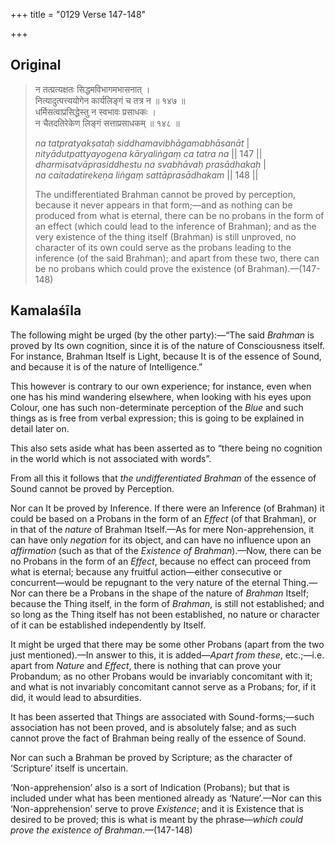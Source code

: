 +++
title = "0129 Verse 147-148"

+++
## Original 
>
> न तत्प्रत्यक्षतः सिद्धमविभागमभासनात् ।  
> नित्यादुत्पत्त्ययोगेन कार्यलिङ्गं च तत्र न ॥ १४७ ॥  
> धर्मिसत्वाप्रसिद्धेस्तु न स्वभावः प्रसाधकः ।  
> न चैतदतिरेकेण लिङ्गं सत्ताप्रसाधकम् ॥ १४८ ॥ 
>
> *na tatpratyakṣataḥ siddhamavibhāgamabhāsanāt* \|  
> *nityādutpattyayogena kāryaliṅgaṃ ca tatra na* \|\| 147 \|\|  
> *dharmisatvāprasiddhestu na svabhāvaḥ prasādhakaḥ* \|  
> *na caitadatirekeṇa liṅgaṃ sattāprasādhakam* \|\| 148 \|\| 
>
> The undifferentiated Brahman cannot be proved by perception, because it never appears in that form;—and as nothing can be produced from what is eternal, there can be no probans in the form of an effect (which could lead to the inference of Brahman); and as the very existence of the thing itself (Brahman) is still unproved, no character of its own could serve as the probans leading to the inference (of the said Brahman); and apart from these two, there can be no probans which could prove the existence (of Brahman).—(147-148)



## Kamalaśīla

The following might be urged (by the other party):—“The said *Brahman* is proved by Its own cognition, since it is of the nature of Consciousness itself. For instance, Brahman Itself is Light, because It is of the essence of Sound, and because it is of the nature of Intelligence.”

This however is contrary to our own experience; for instance, even when one has his mind wandering elsewhere, when looking with his eyes upon Colour, one has such non-determinate perception of the *Blue* and such things as is free from verbal expression; this is going to be explained in detail later on.

This also sets aside what has been asserted as to “there being no cognition in the world which is not associated with words”.

From all this it follows that *the undifferentiated Brahman* of the essence of Sound cannot be proved by Perception.

Nor can It be proved by Inference. If there were an Inference (of Brahman) it could be based on a Probans in the form of an *Effect* (of that Brahman), or in that of the *nature* of Brahman Itself.—As for mere Non-apprehension, it can have only *negation* for its object, and can have no influence upon an *affirmation* (such as that of the *Existence of Brahman*).—Now, there can be no Probans in the form of an *Effect*, because no effect can proceed from what is eternal; because any fruitful action—either consecutive or concurrent—would be repugnant to the very nature of the eternal Thing.—Nor can there be a Probans in the shape of the nature of *Brahman* Itself; because the Thing itself, in the form of *Brahman*, is still not established; and so long as the Thing itself has not been established, no nature or character of it can be established independently by Itself.

It might be urged that there may be some other Probans (apart from the two just mentioned).—In answer to this, it is added—*Apart from these*, etc.;—i.e. apart from *Nature* and *Effect*, there is nothing that can prove your Probandum; as no other Probans would be invariably concomitant with it; and what is not invariably concomitant cannot serve as a Probans; for, if it did, it would lead to absurdities.

It has been asserted that Things are associated with Sound-forms;—such association has not been proved, and is absolutely false; and as such cannot prove the fact of Brahman being really of the essence of Sound.

Nor can such a Brahman be proved by Scripture; as the character of ‘Scripture’ itself is uncertain.

‘Non-apprehension’ also is a sort of Indication (Probans); but that is included under what has been mentioned already as ‘Nature’.—Nor can this ‘Non-apprehension’ serve to prove *Existence*; and it is Existence that is desired to be proved; this is what is meant by the phrase—*which could prove the existence of Brahman*.—(147-148)


